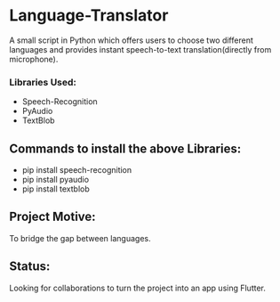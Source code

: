 # Language-Translator
A small script in Python which offers users to choose two different languages and provides instant speech-to-text translation(directly from microphone). 
### Libraries Used:
* Speech-Recognition
* PyAudio
* TextBlob

## Commands to install the above Libraries:
* pip install speech-recognition
* pip install pyaudio
* pip install textblob

## Project Motive:
To bridge the gap between languages.
    
  ## Status:
  
  Looking for collaborations to turn the project into an app using Flutter.

